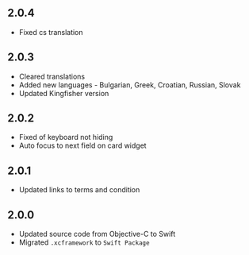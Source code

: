 ## 2.0.4
* Fixed cs translation

## 2.0.3
* Cleared translations
* Added new languages - Bulgarian, Greek, Croatian, Russian, Slovak
* Updated Kingfisher version

## 2.0.2
* Fixed of keyboard not hiding
* Auto focus to next field on card widget

## 2.0.1
* Updated links to terms and condition

## 2.0.0
* Updated source code from Objective-C to Swift
* Migrated `.xcframework` to `Swift Package`

